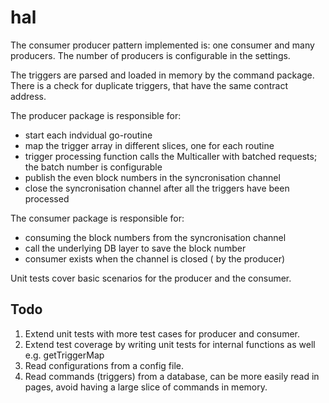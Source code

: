 # hal
The consumer producer pattern implemented is: one consumer and many producers. The number of producers is configurable in the settings.

The triggers are parsed and loaded in memory by the command package. There is a check for duplicate triggers, that have the same contract address.

The producer package is responsible for:
- start each indvidual go-routine
- map the trigger array in different slices, one for each routine
- trigger processing function calls the Multicaller with batched requests; the batch number is configurable
- publish the even block numbers in the syncronisation channel
- close the syncronisation channel after all the triggers have been processed

The consumer package is responsible for:
- consuming the block numbers from the syncronisation channel
- call the underlying DB layer to save the block number
- consumer exists when the channel is closed ( by the producer)


Unit tests cover basic scenarios for the producer and the consumer.


## Todo

1. Extend unit tests with more test cases for producer and consumer.
2. Extend test coverage by writing unit tests for internal functions as well e.g. getTriggerMap
3. Read configurations from a config file.
4. Read commands (triggers) from a database, can be more easily read in pages, avoid having a large slice of commands in memory.
